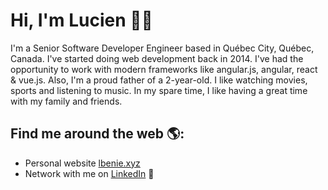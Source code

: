 # Hi, I'm Lucien 👋🏾

I'm a Senior Software Developer Engineer based in Québec City, Québec, Canada. I've started doing web development back in 2014. I've had the opportunity to work with modern frameworks like angular.js, angular, react & vue.js. Also, I'm a proud father of a 2-year-old. I like watching movies, sports and listening to music. In my spare time, I like having a great time with my family and friends.

## Find me around the web 🌎:

- Personal website <a href="https://lbenie.xyz">lbenie.xyz</a>
- Network with me on <a href="https://www.linkedin.com/in/lbenie/">LinkedIn</a> 💼
